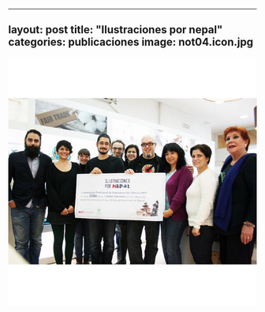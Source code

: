 
---
layout: post
title:  "Ilustraciones por nepal"
categories: publicaciones
image: not04.icon.jpg
---

![imagen](/img/not04.jpg)
